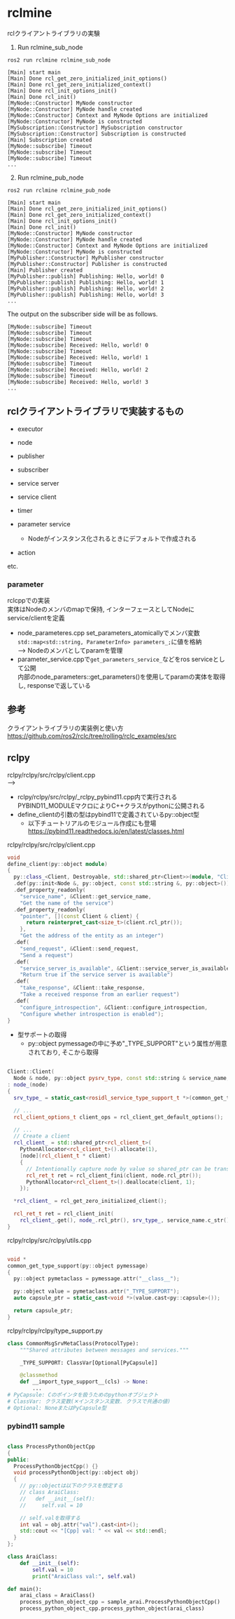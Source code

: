 # rclmine

rclクライアントライブラリの実験

1. Run rclmine_sub_node

```
ros2 run rclmine rclmine_sub_node
```

```
[Main] start main
[Main] Done rcl_get_zero_initialized_init_options()
[Main] Done rcl_get_zero_initialized_context()
[Main] Done rcl_init_options_init()
[Main] Done rcl_init()
[MyNode::Constructor] MyNode constructor
[MyNode::Constructor] MyNode handle created
[MyNode::Constructor] Context and MyNode Options are initialized
[MyNode::Constructor] MyNode is constructed
[MySubscription::Constructor] MySubscription constructor
[MySubscription::Constructor] Subscription is constructed
[Main] Subscription created
[MyNode::subscribe] Timeout
[MyNode::subscribe] Timeout
[MyNode::subscribe] Timeout
...
```

2. Run rclmine_pub_node

```
ros2 run rclmine rclmine_pub_node
```

```
[Main] start main
[Main] Done rcl_get_zero_initialized_init_options()
[Main] Done rcl_get_zero_initialized_context()
[Main] Done rcl_init_options_init()
[Main] Done rcl_init()
[MyNode::Constructor] MyNode constructor
[MyNode::Constructor] MyNode handle created
[MyNode::Constructor] Context and MyNode Options are initialized
[MyNode::Constructor] MyNode is constructed
[MyPublisher::Constructor] MyPublisher constructor
[MyPublisher::Constructor] Publisher is constructed
[Main] Publisher created
[MyPublisher::publish] Publishing: Hello, world! 0
[MyPublisher::publish] Publishing: Hello, world! 1
[MyPublisher::publish] Publishing: Hello, world! 2
[MyPublisher::publish] Publishing: Hello, world! 3
...
```

The output on the subscriber side will be as follows.  

```
[MyNode::subscribe] Timeout
[MyNode::subscribe] Timeout
[MyNode::subscribe] Timeout
[MyNode::subscribe] Received: Hello, world! 0
[MyNode::subscribe] Timeout
[MyNode::subscribe] Received: Hello, world! 1
[MyNode::subscribe] Timeout
[MyNode::subscribe] Received: Hello, world! 2
[MyNode::subscribe] Timeout
[MyNode::subscribe] Received: Hello, world! 3
...
```

## rclクライアントライブラリで実装するもの

- executor
- node

- publisher
- subscriber
- service server
- service client
- timer

- parameter service
  - Nodeがインスタンス化されるときにデフォルトで作成される

- action

etc.

### parameter
rclcppでの実装  
実体はNodeのメンバのmapで保持, インターフェースとしてNodeにservice/clientを定義  

- node_parameteres.cpp set_parameters_atomicallyでメンバ変数```std::map<std::string, ParameterInfo> parameters_;```に値を格納  
--> Nodeのメンバとしてparamを管理  
- parameter_service.cppで```get_parameters_service_```などをros serviceとして公開  
内部のnode_parameters::get_parameters()を使用してparamの実体を取得し, responseで返している  




## 参考

クライアントライブラリの実装例と使い方  
<https://github.com/ros2/rclc/tree/rolling/rclc_examples/src>

## rclpy

rclpy/rclpy/src/rclpy/client.cpp  
-->

- rclpy/rclpy/src/rclpy/_rclpy_pybind11.cpp内で実行されるPYBIND11_MODULEマクロによりC++クラスがpythonに公開される  
- define_clientの引数の型はpybind11で定義されているpy::object型  
  - 以下チュートリアルのモジュール作成にも登場  
  <https://pybind11.readthedocs.io/en/latest/classes.html>  

rclpy/rclpy/src/rclpy/client.cpp  

```cpp
void
define_client(py::object module)
{
  py::class_<Client, Destroyable, std::shared_ptr<Client>>(module, "Client")
  .def(py::init<Node &, py::object, const std::string &, py::object>())
  .def_property_readonly(
    "service_name", &Client::get_service_name,
    "Get the name of the service")
  .def_property_readonly(
    "pointer", [](const Client & client) {
      return reinterpret_cast<size_t>(client.rcl_ptr());
    },
    "Get the address of the entity as an integer")
  .def(
    "send_request", &Client::send_request,
    "Send a request")
  .def(
    "service_server_is_available", &Client::service_server_is_available,
    "Return true if the service server is available")
  .def(
    "take_response", &Client::take_response,
    "Take a received response from an earlier request")
  .def(
    "configure_introspection", &Client::configure_introspection,
    "Configure whether introspection is enabled");
}
```

- 型サポートの取得
  - py::object pymessageの中に予め"_TYPE_SUPPORT"という属性が用意されており, そこから取得  

```cpp

Client::Client(
  Node & node, py::object pysrv_type, const std::string & service_name, py::object pyqos_profile)
: node_(node)
{
  srv_type_ = static_cast<rosidl_service_type_support_t *>(common_get_type_support(pysrv_type));

  // ...
  rcl_client_options_t client_ops = rcl_client_get_default_options();

  // ...
  // Create a client
  rcl_client_ = std::shared_ptr<rcl_client_t>(
    PythonAllocator<rcl_client_t>().allocate(1),
    [node](rcl_client_t * client)
    {
      // Intentionally capture node by value so shared_ptr can be transferred to copies
      rcl_ret_t ret = rcl_client_fini(client, node.rcl_ptr());
      PythonAllocator<rcl_client_t>().deallocate(client, 1);
    });

  *rcl_client_ = rcl_get_zero_initialized_client();

  rcl_ret_t ret = rcl_client_init(
    rcl_client_.get(), node_.rcl_ptr(), srv_type_, service_name.c_str(), &client_ops);
}

```

rclpy/rclpy/src/rclpy/utils.cpp

```cpp

void *
common_get_type_support(py::object pymessage)
{
  py::object pymetaclass = pymessage.attr("__class__");

  py::object value = pymetaclass.attr("_TYPE_SUPPORT");
  auto capsule_ptr = static_cast<void *>(value.cast<py::capsule>());

  return capsule_ptr;
}
```


rclpy/rclpy/rclpy/type_support.py  

```py
class CommonMsgSrvMetaClass(ProtocolType):
    """Shared attributes between messages and services."""

    _TYPE_SUPPORT: ClassVar[Optional[PyCapsule]]

    @classmethod
    def __import_type_support__(cls) -> None:
        ...
# PyCapsule: Cのポインタを扱うためのpythonオブジェクト  
# ClassVar: クラス変数(✕インスタンス変数. クラスで共通の値)  
# Optional: NoneまたはPyCapsule型  
```

### pybind11 sample  

```cpp

class ProcessPythonObjectCpp
{
public:
  ProcessPythonObjectCpp() {}
  void processPythonObject(py::object obj)
  {
    // py::objectは以下のクラスを想定する
    // class AraiClass:
    //   def __init__(self):
    //     self.val = 10

    // self.valを取得する
    int val = obj.attr("val").cast<int>();
    std::cout << "[Cpp] val: " << val << std::endl;
  }
};
```

```py
class AraiClass:
    def __init__(self):
        self.val = 10
        print("AraiClass val:", self.val)

def main():
    arai_class = AraiClass()
    process_python_object_cpp = sample_arai.ProcessPythonObjectCpp()
    process_python_object_cpp.process_python_object(arai_class)

```
